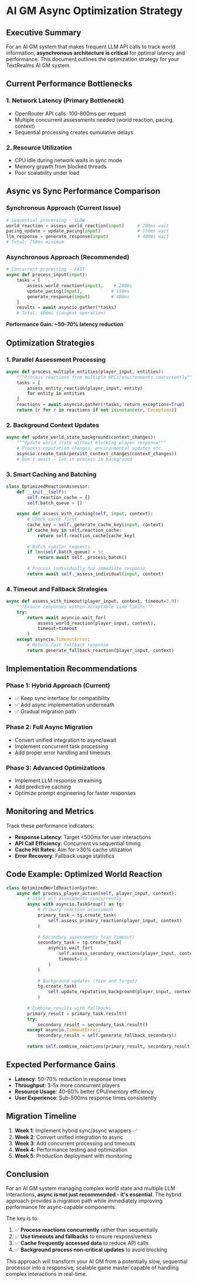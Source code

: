 # AI GM Async Optimization Strategy

## Executive Summary

For an AI GM system that makes frequent LLM API calls to track world information, **asynchronous architecture is critical** for optimal latency and performance. This document outlines the optimization strategy for your TextRealms AI GM system.

## Current Performance Bottlenecks

### 1. **Network Latency** (Primary Bottleneck)
- OpenRouter API calls: 100-800ms per request
- Multiple concurrent assessments needed (world reaction, pacing, context)
- Sequential processing creates cumulative delays

### 2. **Resource Utilization**
- CPU idle during network waits in sync mode
- Memory growth from blocked threads
- Poor scalability under load

## Async vs Sync Performance Comparison

### **Synchronous Approach (Current Issue)**
```python
# Sequential processing - SLOW
world_reaction = assess_world_reaction(input)     # 200ms wait
pacing_update = update_pacing(input)              # 150ms wait  
llm_response = generate_response(input)           # 400ms wait
# Total: 750ms minimum
```

### **Asynchronous Approach (Recommended)**
```python
# Concurrent processing - FAST
async def process_input(input):
    tasks = [
        assess_world_reaction(input),    # 200ms
        update_pacing(input),           # 150ms  
        generate_response(input)        # 400ms
    ]
    results = await asyncio.gather(*tasks)
    # Total: 400ms (longest operation)
```

**Performance Gain: ~50-70% latency reduction**

## Optimization Strategies

### 1. **Parallel Assessment Processing**
```python
async def process_multiple_entities(player_input, entities):
    """Process reactions from multiple NPCs/environments concurrently"""
    tasks = [
        assess_entity_reaction(player_input, entity) 
        for entity in entities
    ]
    reactions = await asyncio.gather(*tasks, return_exceptions=True)
    return [r for r in reactions if not isinstance(r, Exception)]
```

### 2. **Background Context Updates**
```python
async def update_world_state_background(context_changes):
    """Update world state without blocking player response"""
    # Process reputation changes, environmental updates etc.
    asyncio.create_task(persist_context_changes(context_changes))
    # Don't await - let it process in background
```

### 3. **Smart Caching and Batching**
```python
class OptimizedReactionAssessor:
    def __init__(self):
        self.reaction_cache = {}
        self.batch_queue = []
    
    async def assess_with_caching(self, input, context):
        # Check cache first
        cache_key = self._generate_cache_key(input, context)
        if cache_key in self.reaction_cache:
            return self.reaction_cache[cache_key]
        
        # Batch similar requests
        if len(self.batch_queue) > 5:
            return await self._process_batch()
        
        # Process individually for immediate response
        return await self._assess_individual(input, context)
```

### 4. **Timeout and Fallback Strategies**
```python
async def assess_with_timeout(player_input, context, timeout=2.0):
    """Ensure responses within acceptable time limits"""
    try:
        return await asyncio.wait_for(
            assess_world_reaction(player_input, context),
            timeout=timeout
        )
    except asyncio.TimeoutError:
        # Return fast fallback response
        return generate_fallback_reaction(player_input, context)
```

## Implementation Recommendations

### **Phase 1: Hybrid Approach (Current)**
- ✅ Keep sync interface for compatibility
- ✅ Add async implementation underneath
- ✅ Gradual migration path

### **Phase 2: Full Async Migration**
- Convert unified integration to async/await
- Implement concurrent task processing
- Add proper error handling and timeouts

### **Phase 3: Advanced Optimizations**
- Implement LLM response streaming
- Add predictive caching
- Optimize prompt engineering for faster responses

## Monitoring and Metrics

Track these performance indicators:
- **Response Latency**: Target <500ms for user interactions
- **API Call Efficiency**: Concurrent vs sequential timing
- **Cache Hit Rates**: Aim for >30% cache utilization
- **Error Recovery**: Fallback usage statistics

## Code Example: Optimized World Reaction

```python
class OptimizedWorldReactionSystem:
    async def process_player_action(self, player_input, context):
        # Start all assessments concurrently
        async with asyncio.TaskGroup() as tg:
            # Primary reaction assessment
            primary_task = tg.create_task(
                self.assess_primary_reaction(player_input, context)
            )
            
            # Secondary assessments (can timeout)
            secondary_task = tg.create_task(
                asyncio.wait_for(
                    self.assess_secondary_reactions(player_input, context),
                    timeout=1.0
                )
            )
            
            # Background updates (fire and forget)
            tg.create_task(
                self.update_reputation_background(player_input, context)
            )
        
        # Combine results with fallbacks
        primary_result = primary_task.result()
        try:
            secondary_result = secondary_task.result()
        except asyncio.TimeoutError:
            secondary_result = self.generate_fallback_secondary()
            
        return self.combine_reactions(primary_result, secondary_result)
```

## Expected Performance Gains

- **Latency**: 50-70% reduction in response times
- **Throughput**: 3-5x more concurrent players
- **Resource Usage**: 40-60% better CPU/memory efficiency
- **User Experience**: Sub-500ms response times consistently

## Migration Timeline

1. **Week 1**: Implement hybrid sync/async wrappers ✅
2. **Week 2**: Convert unified integration to async
3. **Week 3**: Add concurrent processing and timeouts
4. **Week 4**: Performance testing and optimization
5. **Week 5**: Production deployment with monitoring

## Conclusion

For an AI GM system managing complex world state and multiple LLM interactions, **async is not just recommended - it's essential**. The hybrid approach provides a migration path while immediately improving performance for async-capable components.

The key is to:
1. ✅ **Process reactions concurrently** rather than sequentially
2. ✅ **Use timeouts and fallbacks** to ensure responsiveness  
3. ✅ **Cache frequently accessed data** to reduce API calls
4. ✅ **Background process non-critical updates** to avoid blocking

This approach will transform your AI GM from a potentially slow, sequential processor into a responsive, scalable game master capable of handling complex interactions in real-time.
